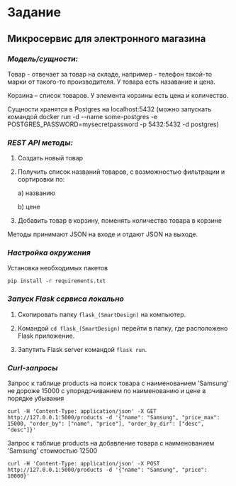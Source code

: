 # **Задание**

## Микросервис для электронного магазина

### ***Модель/cущности:***

Товар - отвечает за товар на складе, например - телефон такой-то марки от такого-то производителя. У товара есть назавание и цена.

Корзина – список товаров. У элемента корзины есть цена и количество.

 
Сущности хранятся в Postgres на localhost:5432  (можно запускать командой docker run -d --name some-postgres -e POSTGRES_PASSWORD=mysecretpassword -p 5432:5432 -d postgres)

### ***REST API методы:***

1. Создать новый товар
2. Получить список названий товаров, с возможностью фильтрации и сортировки по:
    
    a) названию

    b) цене

3. Добавить товар в корзину, поменять количество товара в корзине

Методы принимают JSON на входе и отдают JSON на выходе.

### ***Настройка окружения***

Установка необходимых пакетов

```shell
pip install -r requirements.txt
```

### ***Запуск Flask сервиса локально***

1. Скопировать папку `flask_(SmartDesign)` на компьютер.

2. Командой `cd flask_(SmartDesign)` перейти в папку, где расположено Flask приложение.

3. Запутить Flask server командой `flask run`.


### ***Curl-запросы***

Запрос к таблице products на поиск товара с наименованием 'Samsung' не дороже 15000 с упорядочиванием по наименованию и цене в порядке убывания

```shell
curl -H 'Content-Type: application/json' -X GET http://127.0.0.1:5000/products -d '{"name": "Samsung", "price_max": 15000, "order_by": ["name", "price"], "order_by_dir": ["desc", "desc"]}'
```

Запрос к таблице products на добавление товара с наименованием 'Samsung' стоимостью 12500

```shell
curl -H 'Content-Type: application/json' -X POST http://127.0.0.1:5000/products -d '{"name": "Samsung", "price": 10000}'
```